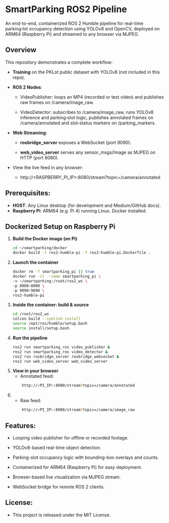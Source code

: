 # SmartParking ROS2 Pipeline

An end-to-end, containerized ROS 2 Humble pipeline for real-time parking‑lot occupancy detection using YOLOv8 and OpenCV, 
deployed on ARM64 (Raspberry Pi) and streamed to any browser via MJPEG.

## Overview
This repository demonstrates a complete workflow:

* **Training** on the PKLot public dataset with YOLOv8 (not included in this repo).
* **ROS 2 Nodes**:

    * VideoPublisher: loops an MP4 (recorded or test video) and publishes raw frames on /camera/image_raw.

    * VideoDetector: subscribes to /camera/image_raw, runs YOLOv8 inference and parking‑slot logic, publishes annotated frames on /camera/annotated and slot‐status markers on /parking_markers.

* **Web Streaming**:
    * **rosbridge_server** exposes a WebSocket (port 9090).

    * **web_video_server** serves any sensor_msgs/Image as MJPEG on HTTP (port 8080).

* View the live feed in any browser:
    * http://<RASPBERRY_PI_IP>:8080/stream?topic=/camera/annotated

## Prerequisites:

* **HOST**: Any Linux desktop (for development and Medium/GitHub docs).
* **Raspberry Pi**: ARM64 (e.g. Pi 4) running Linux. Docker installed.

## Dockerized Setup on Raspberry Pi

1. **Build the Docker image (on Pi)**  
   ```bash
   cd ~/smartparking/docker
   docker build -t ros2-humble-pi -f ros2-humble-pi.Dockerfile .

2. **Launch the container**
    ```bash
    docker rm -f smartparking_pi || true
    docker run -it --name smartparking_pi \
    -v ~/smartparking:/root/ros2_ws \
    -p 8080:8080 \
    -p 9090:9090 \
    ros2-humble-pi

3. **Inside the container: build & source**
    ```bash
    cd /root/ros2_ws
    colcon build --symlink-install
    source /opt/ros/humble/setup.bash
    source install/setup.bash

4. **Run the pipeline**
    ```bash
    ros2 run smartparking_ros video_publisher &
    ros2 run smartparking_ros video_detector &
    ros2 run rosbridge_server rosbridge_websocket &
    ros2 run web_video_server web_video_server

6. **View in your browser**
    * Annotated feed:
    ```bash
        http://<PI_IP>:8080/stream?topic=/camera/annotated 

7. * Raw feed:
    ```bash
        http://<PI_IP>:8080/stream?topic=/camera/image_raw

## Features:
* Looping video publisher for offline or recorded footage.

* YOLOv8-based real-time object detection.

* Parking-slot occupancy logic with bounding-box overlays and counts.

* Containerized for ARM64 (Raspberry Pi) for easy deployment.

* Browser-based live visualization via MJPEG stream.

* WebSocket bridge for remote ROS 2 clients.

## License: 

* This project is released under the MIT License.
